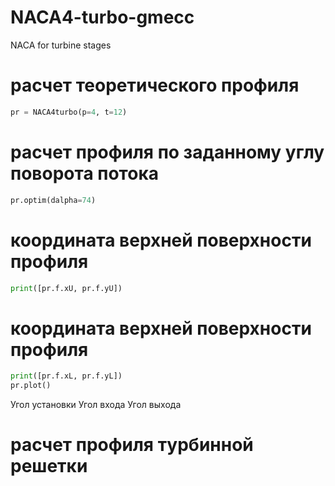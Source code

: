 # NACA4-turbo-gmecc
NACA for turbine stages


# расчет теоретического профиля
```python
pr = NACA4turbo(p=4, t=12)
```

# расчет профиля по заданному углу поворота потока
```python
pr.optim(dalpha=74)
```
# координата верхней поверхности профиля
```python
print([pr.f.xU, pr.f.yU])
```

# координата верхней поверхности профиля
```python
print([pr.f.xL, pr.f.yL])
pr.plot()
```

Угол установки
Угол входа
Угол выхода

# расчет профиля турбинной решетки